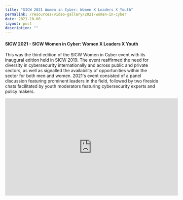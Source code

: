 ```yaml
---
title: "SICW 2021 Women in Cyber: Women X Leaders X Youth"
permalink: /resources/video-gallery/2021-women-in-cyber
date: 2021-10-08
layout: post
description: ""
---
```


#### **SICW 2021 - SICW Women in Cyber: Women X Leaders X Youth**

This was the third edition of the SICW Women in Cyber event with its inaugural edition held in SICW 2019. The event reaffirmed the need for diversity in cybersecurity internationally and across public and private sectors, as well as signalled the availability of opportunities within the sector for both men and women. 2021's event consisted of a panel discussion featuring prominent leaders in the field, followed by two fireside chats facilitated by youth moderators featuring cybersecurity experts and policy makers.

<iframe width="560" height="315" src="https://www.youtube.com/embed/1haqrR_EW2I" title="YouTube video player" frameborder="0" allow="accelerometer; autoplay; clipboard-write; encrypted-media; gyroscope; picture-in-picture" allowfullscreen></iframe>